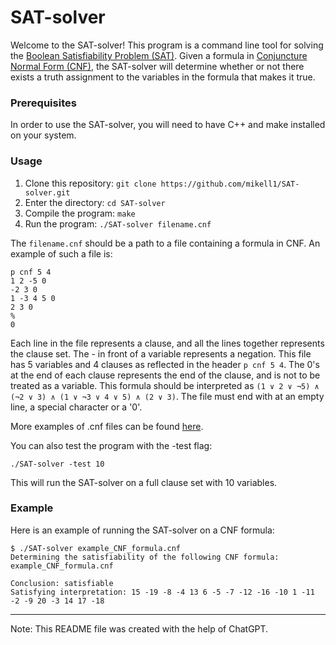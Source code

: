 # SAT-solver

Welcome to the SAT-solver! This program is a command line tool for solving the [Boolean Satisfiability Problem (SAT)](https://en.wikipedia.org/wiki/Boolean_satisfiability_problem). Given a formula in [Conjuncture Normal Form (CNF)](https://en.wikipedia.org/wiki/Conjunctive_normal_form), the SAT-solver will determine whether or not there exists a truth assignment to the variables in the formula that makes it true.

### Prerequisites

In order to use the SAT-solver, you will need to have C++ and make installed on your system. 

### Usage

1. Clone this repository: `git clone https://github.com/mikell1/SAT-solver.git`
2. Enter the directory: `cd SAT-solver`
3. Compile the program: `make`
4. Run the program: `./SAT-solver filename.cnf`

The `filename.cnf` should be a path to a file containing a formula in CNF. An example of such a file is:
```
p cnf 5 4
1 2 -5 0
-2 3 0
1 -3 4 5 0
2 3 0
%
0
```

Each line in the file represents a clause, and all the lines together represents the clause set. The - in front of a variable represents a negation. 
This file has 5 variables and 4 clauses as reflected in the header `p cnf 5 4`. The 0's at the end of each clause represents the end of the clause, and is not to be treated as a variable. 
This formula should be interpreted as `(1 ∨ 2 ∨ ¬5) ∧ (¬2 ∨ 3) ∧ (1 ∨ ¬3 ∨ 4 ∨ 5) ∧ (2 ∨ 3)`.
The file must end with at an empty line, a special character or a '0'. 

More examples of .cnf files can be found [here](https://www.cs.ubc.ca/~hoos/SATLIB/benchm.html).

You can also test the program with the -test flag:
```
./SAT-solver -test 10
```
This will run the SAT-solver on a full clause set with 10 variables.

### Example

Here is an example of running the SAT-solver on a CNF formula:
```
$ ./SAT-solver example_CNF_formula.cnf
Determining the satisfiability of the following CNF formula: example_CNF_formula.cnf

Conclusion: satisfiable
Satisfying interpretation: 15 -19 -8 -4 13 6 -5 -7 -12 -16 -10 1 -11 -2 -9 20 -3 14 17 -18
```

---
Note: This README file was created with the help of ChatGPT.